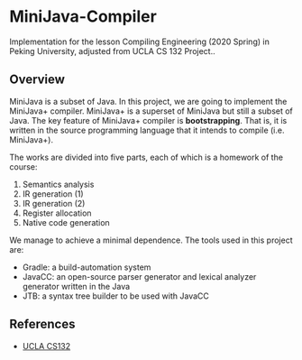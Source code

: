 # MiniJava-Compiler
Implementation for the lesson Compiling Engineering (2020 Spring) in Peking University, adjusted from UCLA CS 132 Project..

## Overview

MiniJava is a subset of Java. In this project, we are going to implement the MiniJava+ compiler. MiniJava+ is a superset of MiniJava but still a subset of Java. The key feature of MiniJava+ compiler is **bootstrapping**. That is, it is written in the source programming language that it intends to compile (i.e. MiniJava+).

The works are divided into five parts, each of which is a homework of the course:

1. Semantics analysis
2. IR generation (1)
3. IR generation (2)
4. Register allocation
5. Native code generation

We manage to achieve a minimal dependence. The tools used in this project are:

- Gradle: a build-automation system
- JavaCC: an open-source parser generator and lexical analyzer generator written in the Java
- JTB: a syntax tree builder to be used with JavaCC

## References

- [UCLA CS132](http://web.cs.ucla.edu/~palsberg/course/cs132/project.html)

